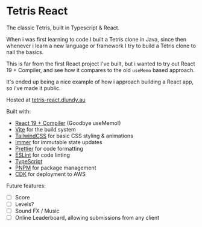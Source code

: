 # Tetris React

The classic Tetris, built in Typescript & React.

When i was first learning to code I built a Tetris clone in Java, since then whenever i learn a new language or framework I try to build a Tetris clone to nail the basics.

This is far from the first React project I've built, but i wanted to try out React 19 + Compiler, and see how it compares to the old `useMemo` based approach.

It's ended up being a nice example of how i approach building a React app, so i've made it public.

Hosted at [tetris-react.dlundy.au](https://tetris-react.dlundy.au)

Built with:

- [React 19 + Compiler](https://react.dev) (Goodbye useMemo!)
- [Vite](https://vite.dev) for the build system
- [TailwindCSS](https://tailwindcss.com) for basic CSS styling & animations
- [Immer](https://immerjs.github.io/immer) for immutable state updates
- [Prettier](https://prettier.io) for code formatting
- [ESLint](https://eslint.org) for code linting
- [TypeScript](https://typescriptlang.org)
- [PNPM](https://pnpm.io) for package management
- [CDK](https://aws.amazon.com/cdk) for deployment to AWS

Future features:

- [ ] Score
- [ ] Levels?
- [ ] Sound FX / Music
- [ ] Online Leaderboard, allowing submissions from any client

